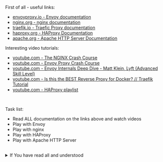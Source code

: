 First of all - useful links:

- [envoyproxy.io - Envoy documentation](https://www.envoyproxy.io/docs)
- [nginx.org - nginx documentation](https://nginx.org/en/docs/)
- [traefik.io - Traefic Proxy documentation](https://doc.traefik.io/traefik/)
- [haproxy.org - HAProxy Documentation](http://docs.haproxy.org/)
- [apache.org - Apache HTTP Server Documentation](https://httpd.apache.org/docs/)
  
Interesting video tutorials:
- [youtube.com - The NGINX Crash Course](https://www.youtube.com/watch?v=7VAI73roXaY)
- [youtube.com - Envoy Proxy Crash Course](https://www.youtube.com/watch?v=40gKzHQWgP0)
- [youtube.com - Envoy Internals Deep Dive - Matt Klein, Lyft (Advanced Skill Level)](https://www.youtube.com/watch?v=gQF23Vw0keg)
- [youtube.com - Is this the BEST Reverse Proxy for Docker? // Traefik Tutorial](https://www.youtube.com/watch?v=wLrmmh1eI94)
- [youtube.com - HAProxy playlist](https://www.youtube.com/playlist?list=PLQnljOFTspQUhgfvpgfxc-uFlWElKIBr-)
<br>

Task list:
- Read ALL documentation on the links above and watch videos
- Play with Envoy
- Play with nginx
- Play with HAProxy
- Play with Apache HTTP Server
<br>
<details><summary>If You have read all and understood</summary>
<pre>
`touch IReadAllAndUndnderstood`{{exec}}
</pre>
